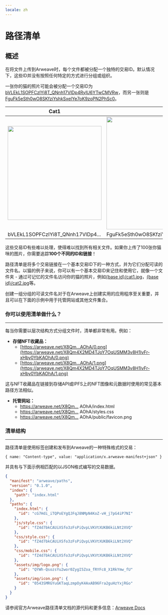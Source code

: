 ```yaml
---
locale: zh
---
```

# 路径清单

## 概述

在将文件上传到Arweave时，每个文件都被分配一个独特的交易ID。默认情况下，这些ID并没有按照任何特定的方式进行分组或组织。

一张你的猫的照片可能会被分配一个交易ID为[bVLEkL1SOPFCzIYi8T_QNnh17VlDp4RylU6YTwCMVRw](https://arweave.net/bVLEkL1SOPFCzIYi8T_QNnh17VlDp4RylU6YTwCMVRw)，而另一张则是[FguFk5eSth0wO8SKfziYshkSxeIYe7oK9zoPN2PhSc0](https://arweave.net/FguFk5eSth0wO8SKfziYshkSxeIYe7oK9zoPN2PhSc0)。

| Cat1 | Cat2 |
|------|------|
| <img src="https://arweave.net/bVLEkL1SOPFCzIYi8T_QNnh17VlDp4RylU6YTwCMVRw" width="300">|<img src="https://arweave.net/FguFk5eSth0wO8SKfziYshkSxeIYe7oK9zoPN2PhSc0" width="360"> |
| bVLEkL1SOPFCzIYi8T_QNnh17VlDp4... | FguFk5eSth0wO8SKfziYshkSxeIYe7oK9zoPN2PhSc0 |

这些交易ID有些难以处理，使得难以找到所有相关文件。如果你上传了100张你猫咪的图片，你需要追踪**100个不同的ID和链接**！

路径清单是将多个交易链接在一个基本交易ID下的一种方式，并为它们分配可读的文件名。以猫的例子来说，你可以有一个基本交易ID来记住和使用它，就像一个文件夹 - 通过可记忆的文件名访问你的猫的照片，例如[{base id}/cat1.jpg](https://arweave.net/6dRh-TaiA5qtd0NWqrghpvC4_l3EtA3AwCluwPtfWVw/cat1.jpg)，[{base id}/cat2.jpg](https://arweave.net/6dRh-TaiA5qtd0NWqrghpvC4_l3EtA3AwCluwPtfWVw/cat2.jpg)等。

创建一组分组的可读文件名对于在Arweave上创建实用的应用程序至关重要，并且可以在下面的示例中用于托管网站或其他文件集合。

### 你可以使用清单做什么？

---

每当你需要以层次结构方式分组文件时，清单都非常有用。例如：

- **存储NFT收藏品：**
    - [https://arweave.net/X8Qm…AOhA/0.png](https://arweave.net/X8Qm4X2MD4TJoY7OqUSMM3v8H1lvFr-xHby0YbKAOhA/0.png)
    - [https://arweave.net/X8Qm…AOhA/1.png](https://arweave.net/X8Qm4X2MD4TJoY7OqUSMM3v8H1lvFr-xHby0YbKAOhA/1.png)

这与NFT收藏品在链接到存储API或IPFS上的NFT图像和元数据时使用的常见基本路径方法相似。


- **托管网站：**
    - ​​https://arweave.net/X8Qm… AOhA/index.html
    - ​​https://arweave.net/X8Qm… AOhA/styles.css
    - ​​https://arweave.net/X8Qm… AOhA/public/favicon.png


### 清单结构

---

路径清单是使用标签创建和发布到Arweave的一种特殊格式的交易：

 `{ name: "Content-type", value: "application/x.arweave-manifest+json" }`

并具有与下面示例相匹配的以JSON格式编写的交易数据。

```json
{
  "manifest": "arweave/paths",
  "version": "0.1.0",
  "index": {
    "path": "index.html"
  },
  "paths": {
    "index.html": {
      "id": "cG7Hdi_iTQPoEYgQJFqJ8NMpN4KoZ-vH_j7pG4iP7NI"
    },
    "js/style.css": {
      "id": "fZ4d7bkCAUiXSfo3zFsPiQvpLVKVtXUKB6kiLNt2XVQ"
    },
    "css/style.css": {
      "id": "fZ4d7bkCAUiXSfo3zFsPiQvpLVKVtXUKB6kiLNt2XVQ"
    },
    "css/mobile.css": {
      "id": "fZ4d7bkCAUiXSfo3zFsPiQvpLVKVtXUKB6kiLNt2XVQ"
    },
    "assets/img/logo.png": {
      "id": "QYWh-QsozsYu2wor0ZygI5Zoa_fRYFc8_X1RkYmw_fU"
    },
    "assets/img/icon.png": {
      "id": "0543SMRGYuGKTaqLzmpOyK4AxAB96Fra2guHzYxjRGo"
    }
  }
}
```

请参阅官方Arweave路径清单文档的源代码和更多信息：[Arweave Docs](https://github.com/ArweaveTeam/arweave/blob/master/doc/path-manifest-schema.md)